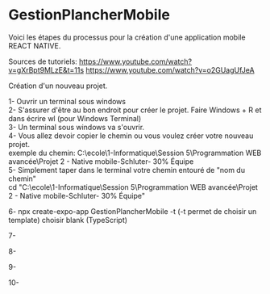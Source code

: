 # GestionPlancherMobile
Voici les étapes du processus pour la création d'une application mobile REACT NATIVE.

Sources de tutoriels:
https://www.youtube.com/watch?v=gXrBpt9MLzE&t=11s
https://www.youtube.com/watch?v=o2GUagUfJeA


Création d'un nouveau projet.

1- Ouvrir un terminal sous windows  
2- S'assurer d'être au bon endroit pour créer le projet.  Faire Windows + R et dans écrire wl (pour Windows Terminal)  
3- Un terminal sous windows va s'ouvrir.  
4- Vous allez devoir copier le chemin ou vous voulez créer votre nouveau projet.  
    exemple du chemin: C:\ecole\1-Informatique\Session 5\Programmation WEB avancée\Projet 2 - Native mobile-Schluter- 30% Équipe  
5- Simplement taper dans le terminal votre chemin entouré de "nom du chemin"  
    cd "C:\ecole\1-Informatique\Session 5\Programmation WEB avancée\Projet 2 - Native mobile-Schluter- 30% Équipe"  

6- npx create-expo-app GestionPlancherMobile -t       (-t permet de choisir un template)  choisir blank (TypeScript)

7-


8-


9-


10-